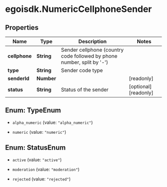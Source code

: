 # egoisdk.NumericCellphoneSender

## Properties

Name | Type | Description | Notes
------------ | ------------- | ------------- | -------------
**cellphone** | **String** | Sender cellphone (country code followed by phone number, split by &#39;-&#39;) | 
**type** | **String** | Sender code type | 
**senderId** | **Number** |  | [readonly] 
**status** | **String** | Status of the sender | [optional] [readonly] 



## Enum: TypeEnum


* `alpha_numeric` (value: `"alpha_numeric"`)

* `numeric` (value: `"numeric"`)





## Enum: StatusEnum


* `active` (value: `"active"`)

* `moderation` (value: `"moderation"`)

* `rejected` (value: `"rejected"`)




